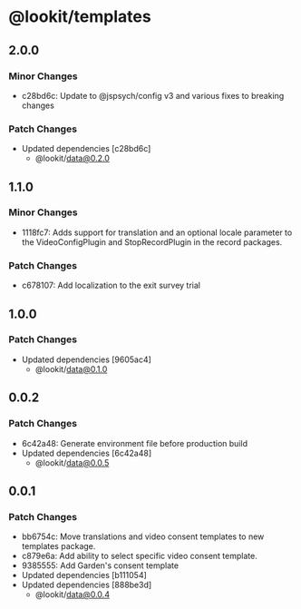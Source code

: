 # @lookit/templates

## 2.0.0

### Minor Changes

- c28bd6c: Update to @jspsych/config v3 and various fixes to breaking changes

### Patch Changes

- Updated dependencies [c28bd6c]
  - @lookit/data@0.2.0

## 1.1.0

### Minor Changes

- 1118fc7: Adds support for translation and an optional locale parameter to the
  VideoConfigPlugin and StopRecordPlugin in the record packages.

### Patch Changes

- c678107: Add localization to the exit survey trial

## 1.0.0

### Patch Changes

- Updated dependencies [9605ac4]
  - @lookit/data@0.1.0

## 0.0.2

### Patch Changes

- 6c42a48: Generate environment file before production build
- Updated dependencies [6c42a48]
  - @lookit/data@0.0.5

## 0.0.1

### Patch Changes

- bb6754c: Move translations and video consent templates to new templates
  package.
- c879e6a: Add ability to select specific video consent template.
- 9385555: Add Garden's consent template
- Updated dependencies [b111054]
- Updated dependencies [888be3d]
  - @lookit/data@0.0.4
